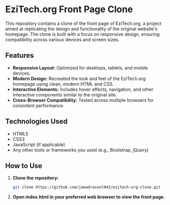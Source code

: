 # EziTech.org Front Page Clone

This repository contains a clone of the front page of EziTech.org, a project aimed at replicating the design and functionality of the original website's homepage. The clone is built with a focus on responsive design, ensuring compatibility across various devices and screen sizes.

## Features

- **Responsive Layout:** Optimized for desktops, tablets, and mobile devices.
- **Modern Design:** Recreated the look and feel of the EziTech.org homepage using clean, modern HTML and CSS.
- **Interactive Elements:** Includes hover effects, navigation, and other interactive components similar to the original site.
- **Cross-Browser Compatibility:** Tested across multiple browsers for consistent performance.

## Technologies Used

- HTML5
- CSS3
- JavaScript (if applicable)
- Any other tools or frameworks you used (e.g., Bootstrap, jQuery)

## How to Use

1. **Clone the repository:** 
   ```bash
   git clone https://github.com/jawadrasool042/ezitech-org-clone.git
   ```
2. **Open index.html in your preferred web browser to view the front page.**
